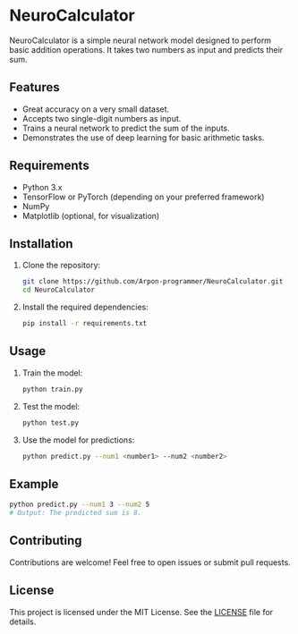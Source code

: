 # NeuroCalculator

NeuroCalculator is a simple neural network model designed to perform basic addition operations. It takes two numbers as input and predicts their sum.

## Features

- Great accuracy on a very small dataset.
- Accepts two single-digit numbers as input.
- Trains a neural network to predict the sum of the inputs.
- Demonstrates the use of deep learning for basic arithmetic tasks.

## Requirements

- Python 3.x
- TensorFlow or PyTorch (depending on your preferred framework)
- NumPy
- Matplotlib (optional, for visualization)

## Installation

1. Clone the repository:
    ```bash
    git clone https://github.com/Arpon-programmer/NeuroCalculator.git
    cd NeuroCalculator
    ```

2. Install the required dependencies:
    ```bash
    pip install -r requirements.txt
    ```

## Usage

1. Train the model:
    ```bash
    python train.py
    ```

2. Test the model:
    ```bash
    python test.py
    ```

3. Use the model for predictions:
    ```bash
    python predict.py --num1 <number1> --num2 <number2>
    ```

## Example

```bash
python predict.py --num1 3 --num2 5
# Output: The predicted sum is 8.
```

## Contributing

Contributions are welcome! Feel free to open issues or submit pull requests.

## License

This project is licensed under the MIT License. See the [LICENSE](LICENSE) file for details.
